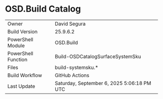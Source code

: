 ﻿# OSD.Build Catalog

| | |
|-|-|
| Owner | David Segura |
| Build Version | 25.9.6.2 |
| PowerShell Module | OSD.Build |
| PowerShell Function | Build-OSDCatalogSurfaceSystemSku |
| Files | build-systemsku.* |
| Build Workflow | GitHub Actions |
| Last Update | Saturday, September 6, 2025 5:06:18 PM UTC |
